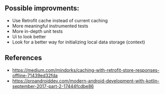 Possible improvments:
---------------------
- Use Retrofit cache instead of current caching
- More meaningful instrumented tests
- More in-depth unit tests
- Ui to look better
- Look for a better way for initializing local data storage (context)


References
-----------
* https://medium.com/mindorks/caching-with-retrofit-store-responses-offline-71439ed32fda
* https://proandroiddev.com/modern-android-development-with-kotlin-september-2017-part-2-17444fcdbe86
